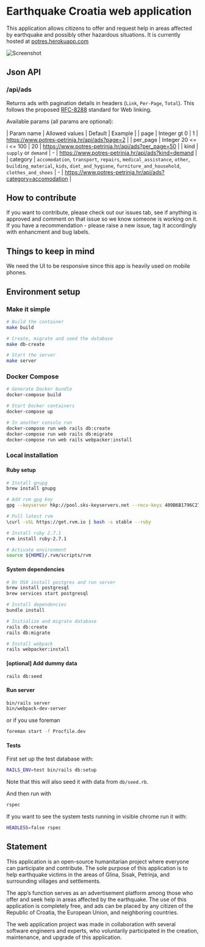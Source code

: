 # Earthquake Croatia web application

This application allows citizens to offer and request help in areas affected by
earthquake and possibly other hazardous situations. It is currently hosted at
[potres.herokuapp.com](http://potres.herokuapp.com/)

![Screenshot](doc/img/screenshot.png)

## Json API

### /api/ads

Returns ads with pagination details in headers (`Link`, `Per-Page`, `Total`). This follows the proposed [RFC-8288](https://tools.ietf.org/html/rfc8288) standard for Web linking.

Available params (all params are optional):

| Param name | Allowed values | Default | Example |
| page | Integer gt 0 | 1 | https://www.potres-petrinja.hr/api/ads?page=2 |
| per_page | Integer 20 <= i <= 100 | 20 | https://www.potres-petrinja.hr/api/ads?per_page=50 |
| kind | `supply` or `demand` | - | https://www.potres-petrinja.hr/api/ads?kind=demand |
| category | `accomodation`, `transport`, `repairs`, `medical_assistance`, `other`, `building_material`, `kids`, `diet_and_hygiene`, `furniture_and_household`, `clothes_and_shoes` | - | https://www.potres-petrinja.hr/api/ads?category=accomodation |

## How to contribute

If you want to contribute, please check out our issues tab, see if anything is
approved and comment on that issue so we know someone is working on it. If you
have a recommendation - please raise a new issue, tag it accordingly
with enhancment and bug labels.

## Things to keep in mind

We need the UI to be responsive since this app is heavily used on mobile phones.

## Environment setup

### Make it simple

```bash
# Build the container
make build

# Create, migrate and seed the database
make db-create

# Start the server
make server
```

### Docker Compose

```bash
# Generate Docker bundle
docker-compose build

# Start Docker containers
docker-compose up

# In another console run
docker-compose run web rails db:create
docker-compose run web rails db:migrate
docker-compose run web rails webpacker:install

```

### Local installation

#### Ruby setup

```bash
# Install gnupg
brew install gnupg

# Add rvm gpg key
gpg --keyserver hkp://pool.sks-keyservers.net --recv-keys 409B6B1796C275462A1703113804BB82D39DC0E3 7D2BAF1CF37B13E2069D6956105BD0E739499BDB

# Pull latest rvm
\curl -sSL https://get.rvm.io | bash -s stable --ruby

# Install ruby 2.7.1
rvm install ruby-2.7.1

# Activate environment
source ${HOME}/.rvm/scripts/rvm
```

#### System dependencies

```bash
# On OSX install postgres and run server
brew install postgresql
brew services start postgresql

# Install dependencies
bundle install

# Initialize and migrate database
rails db:create
rails db:migrate

# Install webpack
rails webpacker:install
```

#### [optional] Add dummy data

```bash
rails db:seed
```

#### Run server

```bash
bin/rails server
bin/webpack-dev-server
```

or if you use foreman

```bash
foreman start -f Procfile.dev
```

#### Tests

First set up the test database with:
```bash
RAILS_ENV=test bin/rails db:setup
```
Note that this will also seed it with data from `db/seed.rb`.

And then run with
```bash
rspec
```

If you want to see the system tests running in visible chrome run it with:
```bash
HEADLESS=false rspec
```

## Statement

This application is an open-source humanitarian project where everyone can participate and contribute. The sole purpose of this application is to help earthquake victims in the areas of Glina, Sisak, Petrinja, and surrounding villages and settlements.

The app’s function serves as an advertisement platform among those who offer and seek help in areas affected by the earthquake. The use of this application is completely free, and ads can be placed by any citizen of the Republic of Croatia, the European Union, and neighboring countries.

The web application project was made in collaboration with several software engineers and experts, who voluntarily participated in the creation, maintenance, and upgrade of this application.
